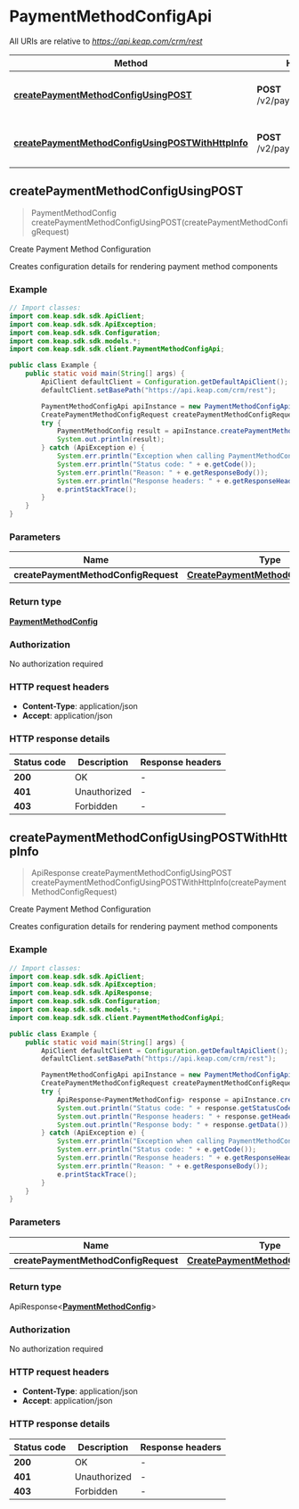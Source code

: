 # PaymentMethodConfigApi

All URIs are relative to *https://api.keap.com/crm/rest*

| Method | HTTP request | Description |
|------------- | ------------- | -------------|
| [**createPaymentMethodConfigUsingPOST**](PaymentMethodConfigApi.md#createPaymentMethodConfigUsingPOST) | **POST** /v2/paymentMethodConfigs | Create Payment Method Configuration |
| [**createPaymentMethodConfigUsingPOSTWithHttpInfo**](PaymentMethodConfigApi.md#createPaymentMethodConfigUsingPOSTWithHttpInfo) | **POST** /v2/paymentMethodConfigs | Create Payment Method Configuration |



## createPaymentMethodConfigUsingPOST

> PaymentMethodConfig createPaymentMethodConfigUsingPOST(createPaymentMethodConfigRequest)

Create Payment Method Configuration

Creates configuration details for rendering payment method components

### Example

```java
// Import classes:
import com.keap.sdk.sdk.ApiClient;
import com.keap.sdk.sdk.ApiException;
import com.keap.sdk.sdk.Configuration;
import com.keap.sdk.sdk.models.*;
import com.keap.sdk.sdk.client.PaymentMethodConfigApi;

public class Example {
    public static void main(String[] args) {
        ApiClient defaultClient = Configuration.getDefaultApiClient();
        defaultClient.setBasePath("https://api.keap.com/crm/rest");

        PaymentMethodConfigApi apiInstance = new PaymentMethodConfigApi(defaultClient);
        CreatePaymentMethodConfigRequest createPaymentMethodConfigRequest = new CreatePaymentMethodConfigRequest(); // CreatePaymentMethodConfigRequest | request
        try {
            PaymentMethodConfig result = apiInstance.createPaymentMethodConfigUsingPOST(createPaymentMethodConfigRequest);
            System.out.println(result);
        } catch (ApiException e) {
            System.err.println("Exception when calling PaymentMethodConfigApi#createPaymentMethodConfigUsingPOST");
            System.err.println("Status code: " + e.getCode());
            System.err.println("Reason: " + e.getResponseBody());
            System.err.println("Response headers: " + e.getResponseHeaders());
            e.printStackTrace();
        }
    }
}
```

### Parameters


| Name | Type | Description  | Notes |
|------------- | ------------- | ------------- | -------------|
| **createPaymentMethodConfigRequest** | [**CreatePaymentMethodConfigRequest**](CreatePaymentMethodConfigRequest.md)| request | |

### Return type

[**PaymentMethodConfig**](PaymentMethodConfig.md)


### Authorization

No authorization required

### HTTP request headers

- **Content-Type**: application/json
- **Accept**: application/json

### HTTP response details
| Status code | Description | Response headers |
|-------------|-------------|------------------|
| **200** | OK |  -  |
| **401** | Unauthorized |  -  |
| **403** | Forbidden |  -  |

## createPaymentMethodConfigUsingPOSTWithHttpInfo

> ApiResponse<PaymentMethodConfig> createPaymentMethodConfigUsingPOST createPaymentMethodConfigUsingPOSTWithHttpInfo(createPaymentMethodConfigRequest)

Create Payment Method Configuration

Creates configuration details for rendering payment method components

### Example

```java
// Import classes:
import com.keap.sdk.sdk.ApiClient;
import com.keap.sdk.sdk.ApiException;
import com.keap.sdk.sdk.ApiResponse;
import com.keap.sdk.sdk.Configuration;
import com.keap.sdk.sdk.models.*;
import com.keap.sdk.sdk.client.PaymentMethodConfigApi;

public class Example {
    public static void main(String[] args) {
        ApiClient defaultClient = Configuration.getDefaultApiClient();
        defaultClient.setBasePath("https://api.keap.com/crm/rest");

        PaymentMethodConfigApi apiInstance = new PaymentMethodConfigApi(defaultClient);
        CreatePaymentMethodConfigRequest createPaymentMethodConfigRequest = new CreatePaymentMethodConfigRequest(); // CreatePaymentMethodConfigRequest | request
        try {
            ApiResponse<PaymentMethodConfig> response = apiInstance.createPaymentMethodConfigUsingPOSTWithHttpInfo(createPaymentMethodConfigRequest);
            System.out.println("Status code: " + response.getStatusCode());
            System.out.println("Response headers: " + response.getHeaders());
            System.out.println("Response body: " + response.getData());
        } catch (ApiException e) {
            System.err.println("Exception when calling PaymentMethodConfigApi#createPaymentMethodConfigUsingPOST");
            System.err.println("Status code: " + e.getCode());
            System.err.println("Response headers: " + e.getResponseHeaders());
            System.err.println("Reason: " + e.getResponseBody());
            e.printStackTrace();
        }
    }
}
```

### Parameters


| Name | Type | Description  | Notes |
|------------- | ------------- | ------------- | -------------|
| **createPaymentMethodConfigRequest** | [**CreatePaymentMethodConfigRequest**](CreatePaymentMethodConfigRequest.md)| request | |

### Return type

ApiResponse<[**PaymentMethodConfig**](PaymentMethodConfig.md)>


### Authorization

No authorization required

### HTTP request headers

- **Content-Type**: application/json
- **Accept**: application/json

### HTTP response details
| Status code | Description | Response headers |
|-------------|-------------|------------------|
| **200** | OK |  -  |
| **401** | Unauthorized |  -  |
| **403** | Forbidden |  -  |

